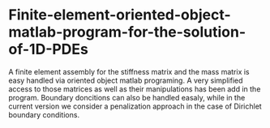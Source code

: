# Finite-element-oriented-object-matlab-program-for-the-solution-of-1D-PDEs
A finite element assembly for the stiffness matrix and the mass matrix is easy handled via oriented object matlab programing. A very simplified access to those matrices as well as their manipulations has been add in the program. Boundary doncitions can also be handled easaly, while in the current version we consider a penalization approach in the case of Dirichlet boundary conditions. 